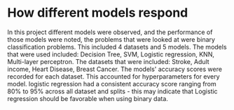 # How different models respond

In this project different models were observed, and the performance of those models were noted, the problems that were looked at were binary classification problems. 
This included 4 datasets and 5 models. The models that were used included: Decision Tree, SVM, Logistic regression, KNN, Multi-layer perceptron.
The datasets that were included: Stroke, Adult income, Heart Disease, Breast Cancer. The models' accuracy scores were recorded for each dataset.
This accounted for hyperparameters for every model. logistic regression had a consistent accuracy score ranging from 80% to 95% across all dataset and splits - this may indicate that Logistic regression should be favorable when using binary data.
